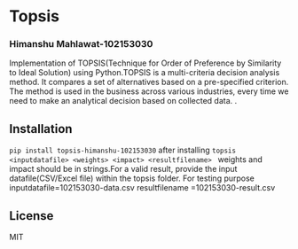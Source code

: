 # Topsis
### Himanshu Mahlawat-102153030
Implementation of TOPSIS(Technique for Order of Preference by Similarity to Ideal Solution) using Python.TOPSIS is a multi-criteria decision analysis method. It compares a set of alternatives based on a pre-specified criterion. The method is used in the business across various industries, every time we need to make an analytical decision based on collected data.
.
## Installation
```pip install topsis-himanshu-102153030```
after installing 
```topsis <inputdatafile> <weights> <impact> <resultfilename> ```
weights and impact should be in strings.For a valid result, provide the input datafile(CSV/Excel file) within the topsis folder.
For testing purpose inputdatafile=102153030-data.csv
resultfilename =102153030-result.csv

## License
MIT

